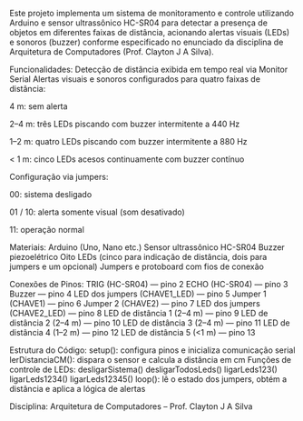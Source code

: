Este projeto implementa um sistema de monitoramento e controle utilizando Arduino e sensor ultrassônico HC-SR04 para detectar a presença de objetos em diferentes faixas de distância, acionando alertas visuais (LEDs) e sonoros (buzzer) conforme especificado no enunciado da disciplina de Arquitetura de Computadores (Prof. Clayton J A Silva).

Funcionalidades:
Detecção de distância exibida em tempo real via Monitor Serial
Alertas visuais e sonoros configurados para quatro faixas de distância:

4 m: sem alerta

2–4 m: três LEDs piscando com buzzer intermitente a 440 Hz

1–2 m: quatro LEDs piscando com buzzer intermitente a 880 Hz

< 1 m: cinco LEDs acesos continuamente com buzzer contínuo

Configuração via jumpers:

00: sistema desligado

01 / 10: alerta somente visual (som desativado)

11: operação normal
  

Materiais:
Arduino (Uno, Nano etc.)
Sensor ultrassônico HC-SR04
Buzzer piezoelétrico
Oito LEDs (cinco para indicação de distância, dois para jumpers e um opcional)
Jumpers e protoboard com fios de conexão

Conexões de Pinos:
TRIG (HC-SR04) — pino 2
ECHO (HC-SR04) — pino 3
Buzzer — pino 4
LED dos jumpers (CHAVE1_LED) — pino 5
Jumper 1 (CHAVE1) — pino 6
Jumper 2 (CHAVE2) — pino 7
LED dos jumpers (CHAVE2_LED) — pino 8
LED de distância 1 (2–4 m) — pino 9
LED de distância 2 (2–4 m) — pino 10
LED de distância 3 (2–4 m) — pino 11
LED de distância 4 (1–2 m) — pino 12
LED de distância 5 (<1 m) — pino 13

Estrutura do Código:
setup(): configura pinos e inicializa comunicação serial
lerDistanciaCM(): dispara o sensor e calcula a distância em cm
Funções de controle de LEDs:
desligarSistema()
desligarTodosLeds()
ligarLeds123()
ligarLeds1234()
ligarLeds12345()
loop(): lê o estado dos jumpers, obtém a distância e aplica a lógica de alertas

Disciplina: Arquitetura de Computadores – Prof. Clayton J A Silva
